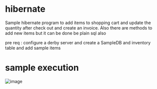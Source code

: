 # hibernate
Sample hibernate program to add items to shopping cart and update the quantity after check out and create an invoice. Also there are methods to add new items but it can be done be plain sql also

pre req : configure a derby server and create a SampleDB and inventory table and add sample items

# sample execution

![image](https://user-images.githubusercontent.com/32972367/177327314-d1232bf7-6b2b-439a-bee3-6b05d0a2e1b6.png)
